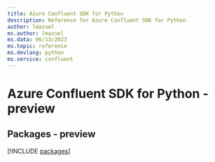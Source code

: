 ```yaml
---
title: Azure Confluent SDK for Python
description: Reference for Azure Confluent SDK for Python
author: lmazuel
ms.author: lmazuel
ms.data: 06/13/2023
ms.topic: reference
ms.devlang: python
ms.service: confluent
---
```

# Azure Confluent SDK for Python - preview
## Packages - preview
[!INCLUDE [packages](confluent-index.md)]